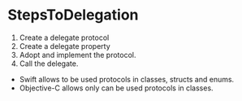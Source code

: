 # StepsToDelegation

1. Create a delegate protocol
2. Create a delegate property
3. Adopt and implement the protocol.
4. Call the delegate.

- Swift allows to be used protocols in classes, structs and enums.
- Objective-C allows only can be used protocols in classes.
